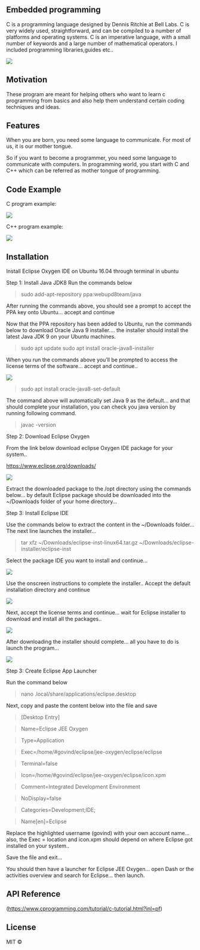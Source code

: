 ## Embedded  programming
C is a programming language designed by Dennis Ritchie at Bell Labs. C is very widely used, straightforward, and can be compiled to a number of platforms and operating systems. C is an imperative language, with a small number of keywords and a large number of mathematical operators. I included programming libraries,guides etc..

![](images/eclipse.png)

## Motivation
These program are meant for helping others who want to learn c programming from basics and also help them understand certain coding techniques and ideas.

## Features
When you are born, you need some language to communicate. For most of us, it is our mother tongue.

So if you want to become a programmer, you need some language to communicate with computers. In programming world, you start with C and C++ which can be referred as mother tongue of programming.

## Code Example

C program example:

![](images/giphy.gif)

C++ program example:

![](images/c++.gif)

## Installation

Install Eclipse Oxygen IDE on Ubuntu 16.04 through terminal in ubuntu

Step 1: Install Java JDK8
Run the commands below

>sudo add-apt-repository ppa:webupd8team/java

After running the commands above, you should see a prompt to accept the PPA key onto Ubuntu… accept and continue

Now that the PPA repository has been added to Ubuntu, run the commands below to download Oracle Java 9 installer…. the installer should install the latest Java JDK 9 on your Ubuntu machines.

>sudo apt update
>sudo apt install oracle-java8-installer

When you run the commands above you’ll be prompted to access the license terms of the software… accept and continue..

![](images/Screenshot.png)

>sudo apt install oracle-java8-set-default

The command above will automatically set Java 9 as the default… and that should complete your installation, you can check you java version by running following command.

>javac -version

Step 2: Download Eclipse Oxygen

From the link below download eclipse Oxygen IDE package for your system..

https://www.eclipse.org/downloads/

![](images/Screenshot1.png)

Extract the downloaded package to the /opt directory using the commands below… by default Eclipse package should be downloaded into the ~/Downloads folder of your home directory…

Step 3: Install Eclipse IDE

Use the commands below to extract the content in the  ~/Downloads folder… The next line launches the installer…

> tar xfz ~/Downloads/eclipse-inst-linux64.tar.gz
> ~/Downloads/eclipse-installer/eclipse-inst

Select the package IDE you want to install and continue…

![](images/Screenshot2.png)

Use the onscreen instructions to complete the installer.. Accept the default installation directory and continue

![](images/Screenshot4.png)

Next, accept the license terms and continue… wait for Eclipse installer to download and install all the packages..

![](images/Screenshot5.png)

After downloading the installer should complete… all you have to do is launch the program…

![](images/Screenshot6.png)

Step 3: Create Eclipse App Launcher

Run the command below

>nano .local/share/applications/eclipse.desktop

Next, copy and paste the content below into the file and save

>[Desktop Entry]

>Name=Eclipse JEE Oxygen

>Type=Application

>Exec=/home/#govind/eclipse/jee-oxygen/eclipse/eclipse

>Terminal=false

>Icon=/home/#govind/eclipse/jee-oxygen/eclipse/icon.xpm

>Comment=Integrated Development Environment

>NoDisplay=false

>Categories=Development;IDE;

>Name[en]=Eclipse

Replace the highlighted username (govind) with your own account name… also, the Exec = location and icon.xpm should depend on where Eclipse got installed on your system..

Save the file and exit…

You should then have a launcher for Eclipse JEE Oxygen… open Dash or the activities overview and search for Eclipse… then launch.

## API Reference
(https://www.cprogramming.com/tutorial/c-tutorial.html?inl=pf)

## License

MIT ©
